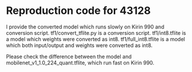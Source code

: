 # Reproduction code for 43128

I provide the converted model which runs slowly on Kirin 990 and conversion script.
tf1/convert_tflite.py is a conversion script.
tf1/int8.tflite is a model which weights were converted as int8.
tf1/full_int8.tflite is a model which both input/output and weights were converted as int8.

Please check the difference between the model and mobilenet_v1_1.0_224_quant.tflite, which run fast on Kirin 990.
